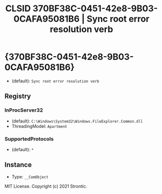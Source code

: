﻿---
title: "CLSID 370BF38C-0451-42e8-9B03-0CAFA95081B6 | Sync root error resolution verb"
excerpt: What is COM-Object CLSID 370BF38C-0451-42e8-9B03-0CAFA95081B6?
---

# {370BF38C-0451-42e8-9B03-0CAFA95081B6}

* (default): `Sync root error resolution verb`

## Registry


### InProcServer32

* (default): `C:\Windows\System32\Windows.FileExplorer.Common.dll`
* ThreadingModel: `Apartment`

### SupportedProtocols

* (default): `*`

## Instance

* Type: `__ComObject`

MIT License. Copyright (c) 2021 Strontic.



